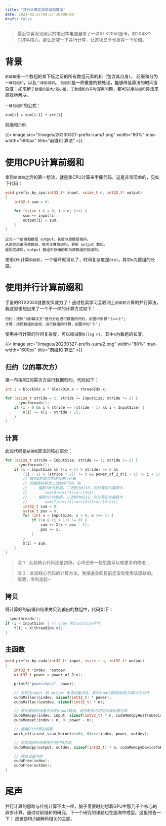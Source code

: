```yaml
---
title: "并行计算实现前缀和算法"
date: 2023-03-27T09:27:30+08:00
draft: false
---
```


> 最近惊喜发现刚买的笔记本电脑自带了一块RTX2050显卡，带2048个CUDA核心。那么研究一下并行计算，让这块显卡也发挥一下价值。

<!--more-->
# 背景

`前缀和`指一个数组的某下标之前的所有数组元素的和（包含其自身）。 前缀和分为`一维前缀和`，以及`二维前缀和`。 `前缀和`是一种重要的预处理，能够降低算法的时间复杂度；如求解`子数组的最大/最小值`、`子数组和的平均值`等问题，都可以用`前缀和`算法来高效地解决。


`一维前缀和`的公式：

```
sum[i] = sum[i-1] + arr[i]
```

前缀和`示例`:

{{< image src="/images/20230327-prefix-sum/1.png" width="80%" max-width="600px" title="前缀和 算法" >}}


# 使用CPU计算前缀和

拿到`前缀和`之后的第一想法，就是拿CPU计算来手撕代码，这是非常简单的，见如下代码：

```c
void prefix_by_cpu(int32_t* input, ssize_t n, int32_t* output)
{
    int32_t sum = 0;

    for (ssize_t i = 0; i < n; i++) {
        sum += input[i];
        output[i] = sum;
    }
}
```

```
定义一个前缀和数组 output，长度与原数组相同。
从前往后遍历原数组，依次计算前缀和，更新 output 数组。
遍历完成后，output 数组中存储的即为原数组的前缀和。
```

使用`CPU`计算`前缀和`，一个循环就可以了，时间复杂度是`O(n)`，其中`n`为数组的长度。

# 使用并行计算前缀和

手里的RTX2050就要发挥威力了！通过检索学习互联网上`前缀和`计算的并行算法，我这里也想出来了一个不一样的计算方式如下：

```
归约：按照"2的幂次方"进行分组进行数据的归约，如图中步骤"①=>③";
计算：按照数据的坐标，进行数据的计算，如图中的"⑤"；
```

使用并行计算的时间复杂度，可以缩减到`O(log n)`，其中`n`为数组的长度。

{{< image src="/images/20230327-prefix-sum/2.png" width="80%" max-width="600px" title="前缀和 算法" >}}


## 归约（2的幂次方）

第一布按照2的幂次方进行数据归约，代码如下：

```c
int i = blockIdx.x * blockDim.x + threadIdx.x;

for (ssize_t stride = 2; stride <= InputSize; stride *= 2) {
    __syncthreads();
    if (i > 0 && i % stride == (stride - 1) && i < InputSize) {
        X[i] += X[i - stride / 2];
    }
}
```


## 计算

此段代码是`前缀和`算法的核心部分：

```c
for (ssize_t stride = InputSize; stride >= 1; stride /= 2) {
    __syncthreads();
    if (i < InputSize && ((i + 1) % stride) == 0 &&
        ((i + 1) % (stride * 2)) != 0 && power_of_2_d(i + 1) != i + 1) {
        // 按照2的幂次方逐层进行计算
        // 将偏移拆解为二进制字节码，如
        //   - 偏移为6的数据，二进制为0110，则计算和的偏移为：
        //        sum(6)=arr[4]+arr[4+2]
        //   - 偏移为7的数据，二进制为0111，则计算和的偏移为：
        //        sum(7)=arr[4]+arr[4+2]+arr[4+2+1]
        int32_t sum = 0;
        ssize_t pos = 0;
        for (int x = InputSize; x > 0; x >>= 1) {
            if ((x & (i + 1)) != 0) {
                sum += X[x + pos - 1];
                pos += x;
            }
        }
        X[i] = sum;
    }
}
```

> 注 1：此段核心代码还是初稿，心中还有一些思路可以做更多的改进；
> 
> 注 2：此段核心代码的计算方法，我搜遍全网目前还没有使用该思路的。
> 嗯嗯，专利走起~

## 拷贝

将计算好的前缀和结果拷贝到输出的数组中，代码如下：

```c
__syncthreads();
if (i < InputSize) { // copy 前InputSize字节
    Y[i] = X[threadIdx.x];
}
```

## 主函数
```c
void prefix_by_cuda(int32_t* input, ssize_t n, int32_t* output)
{
    int32_t *indev, *outdev;
    uint32_t power = power_of_2(n);

    printf("power=%u\n", power);

    // 分别为input 和 output 申请设备内存，其中input数组保持2的幂次方对齐
    cudaMalloc(&indev, sizeof(int32_t) * power);
    cudaMalloc(&outdev, sizeof(int32_t) * n);

    // 拷贝数据到设备内存的input数组，保持剩余可用空间被设置为零
    cudaMemcpy(indev, input, sizeof(int32_t) * n, cudaMemcpyHostToDevice);
    cudaMemset(indev + n, 0, power - n);

    // 调用GPU计算前缀和
    work_efficient_scan_kernel<<<64, 64>>>(indev, power, outdev);

    // 将前缀和的结果拷贝到CPU内存
    cudaMemcpy(output, outdev, sizeof(int32_t) * n, cudaMemcpyDeviceToHost);

    // 释放设备内存
    cudaFree(indev);
    cudaFree(outdev);
}
```

# 尾声

并行计算的思路与传统计算不太一样，脑子里要时刻想着GPU中那几千个核心的异步计算。通过对前缀和的研究，下一个研究的课题也在脑海中成型。这里预告一下： 应该是RLE编解码相关的主题。